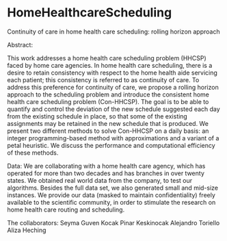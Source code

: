 # HomeHealthcareScheduling
Continuity of care in home health care scheduling: rolling horizon approach

Abstract:

This work addresses a home health care scheduling problem (HHCSP) faced by home care agencies. In home health care scheduling, there is a desire to retain consistency with respect to the home health aide servicing each patient; this consistency is referred to as continuity of care. To address this preference for continuity of care, we propose a rolling horizon approach to the scheduling problem and introduce the consistent home health care scheduling problem (Con-HHCSP). The goal is to be able to quantify and control the deviation of the new schedule suggested each day from the existing schedule in place, so that some of the existing  assignments may be retained in the new schedule that is produced. We present two different methods to solve Con-HHCSP on a daily basis: an integer programming-based method with approximations and a variant of a petal heuristic. We discuss the performance and computational efficiency of these methods.

Data:
We are collaborating with a home health care agency, which has operated for more than two decades and has branches in over twenty states. We obtained real world data from the company, to test our algorithms. Besides the full data set, we also generated small and mid-size instances. We provide our data (masked to maintain confidentiality) freely available to the scientific community, in order to stimulate the research on home health care routing and scheduling.

The collaborators:
Seyma Guven Kocak
Pinar Keskinocak
Alejandro Toriello
Aliza Heching
